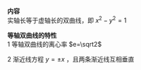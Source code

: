 **内容**  
实轴长等于虚轴长的双曲线，即 $x^2-y^2=1$  
  
**等轴双曲线的特性**  
1 等轴双曲线的离心率 $e=\sqrt2$  
  
2 渐近线方程 $y=\pm x$ ，且两条渐近线互相垂直  
